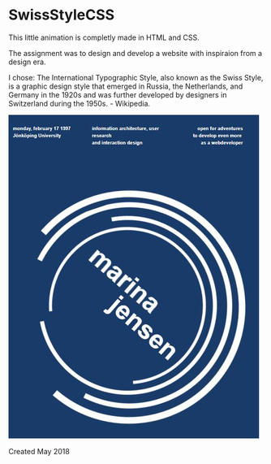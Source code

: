 # SwissStyleCSS

This little animation is completly made in HTML and CSS.

The assignment was to design and develop a website with inspiraion from a design era. 

I chose: The International Typographic Style, also known as the Swiss Style, is a graphic design style that emerged in Russia, the Netherlands, and Germany in the 1920s and was further developed by designers in Switzerland during the 1950s. - Wikipedia.

<img src="img/screenshot.JPG"/>



Created May 2018
